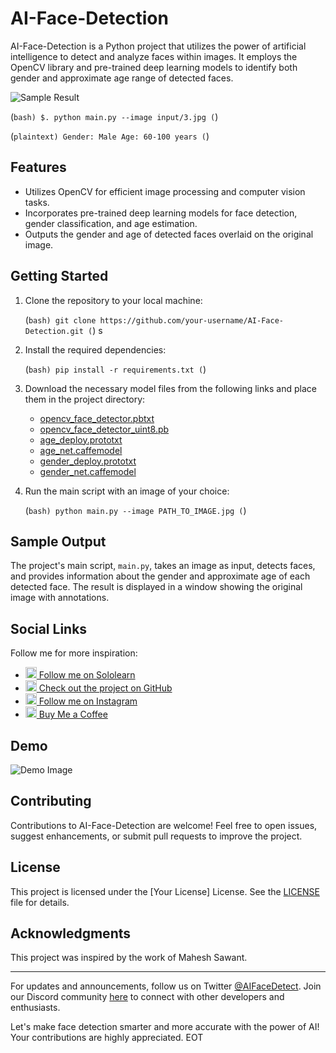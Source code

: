 # AI-Face-Detection

AI-Face-Detection is a Python project that utilizes the power of artificial intelligence to detect and analyze faces within images. It employs the OpenCV library and pre-trained deep learning models to identify both gender and approximate age range of detected faces.

![Sample Result](https://developer.bmde-labs.com/storage/article_images/dMk6gvY8IpyFZAQNYaOMiecCXQK5DiwnfzltPIsc.png)

   (```bash)
   $. python main.py --image input/3.jpg
   (```)

   
   (```plaintext)
      Gender: Male
      Age: 60-100 years
   (```)
## Features

- Utilizes OpenCV for efficient image processing and computer vision tasks.
- Incorporates pre-trained deep learning models for face detection, gender classification, and age estimation.
- Outputs the gender and age of detected faces overlaid on the original image.

## Getting Started

1. Clone the repository to your local machine:

   (```bash)
   git clone https://github.com/your-username/AI-Face-Detection.git
   (```)
s
2. Install the required dependencies:

   (```bash)
   pip install -r requirements.txt
   (```)

3. Download the necessary model files from the following links and place them in the project directory:

   - [opencv_face_detector.pbtxt](model_links/opencv_face_detector.pbtxt)
   - [opencv_face_detector_uint8.pb](model_links/opencv_face_detector_uint8.pb)
   - [age_deploy.prototxt](model_links/age_deploy.prototxt)
   - [age_net.caffemodel](model_links/age_net.caffemodel)
   - [gender_deploy.prototxt](model_links/gender_deploy.prototxt)
   - [gender_net.caffemodel](model_links/gender_net.caffemodel)

4. Run the main script with an image of your choice:

   (```bash)
   python main.py --image PATH_TO_IMAGE.jpg
   (```)

## Sample Output

The project's main script, `main.py`, takes an image as input, detects faces, and provides information about the gender and approximate age of each detected face. The result is displayed in a window showing the original image with annotations.

## Social Links

Follow me for more inspiration:


- <a href="https://www.sololearn.com/profile/26555651" target="_blank"><img src="https://blob.sololearn.com/avatars/sololearn.png" alt="Sololearn" width="18" height="18"> Follow me on Sololearn</a>
- <a href="https://github.com/MAS-RA/paint-web-app" target="_blank"><img src="https://github.com/fluidicon.png" alt="GitHub" width="18" height="18"> Check out the project on GitHub</a>
- <a href="https://www.instagram.com/alisaeed.thabt/" target="_blank"><img src="https://www.instagram.com/static/images/ico/favicon-192.png/68d99ba29cc8.png" alt="Instagram" width="18" height="18"> Follow me on Instagram</a>
- <a href="https://www.buymeacoffee.com/AliSaeedThabt" target="_blank"><img src="https://image-link-to-coffee-icon" alt="Buy Me a Coffee" width="18" height="18"> Buy Me a Coffee</a>


## Demo

![Demo Image](https://developer.bmde-labs.com/storage/article_images/d916y4TG7rIrYt05x391jbvPtn8rPAJ2RJNAjpqh.png)

## Contributing

Contributions to AI-Face-Detection are welcome! Feel free to open issues, suggest enhancements, or submit pull requests to improve the project.

## License

This project is licensed under the [Your License] License. See the [LICENSE](LICENSE) file for details.

## Acknowledgments

This project was inspired by the work of Mahesh Sawant.

---

For updates and announcements, follow us on Twitter [@AIFaceDetect](https://twitter.com/AIFaceDetect). Join our Discord community [here](https://discord.gg/ai-face-detection) to connect with other developers and enthusiasts.

Let's make face detection smarter and more accurate with the power of AI! Your contributions are highly appreciated.
EOT
